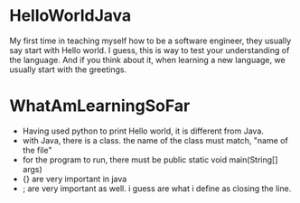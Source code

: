 # HelloWorldJava


My first time in teaching myself how to be a software engineer, they usually say start with Hello world.
I guess, this is way to test your understanding of the language.
And if you think about it, when learning a new language, we usually start with the greetings.

# WhatAmLearningSoFar
- Having used python to print Hello world, it is different from Java. 
- with Java, there is a class. the name of the class must match, "name of the file"
- for the program to run, there must be public static void main(String[] args)
- {} are very important in java
- ; are very important as well. i guess are what i define as closing the line.
